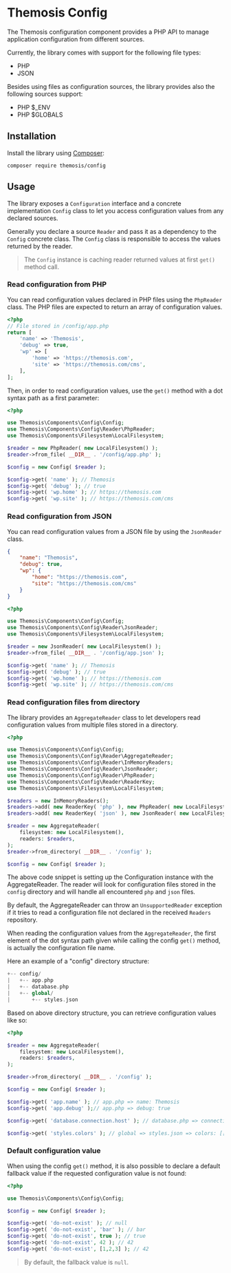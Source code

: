 <!--
SPDX-FileCopyrightText: 2024 Julien Lambé <julien@themosis.com>

SPDX-License-Identifier: GPL-3.0-or-later
-->

Themosis Config
===============

The Themosis configuration component provides a PHP API to manage application configuration from different sources.

Currently, the library comes with support for the following file types:

- PHP
- JSON

Besides using files as configuration sources, the library provides also the following sources support:

- PHP $_ENV
- PHP $GLOBALS

Installation
------------

Install the library using [Composer](https://getcomposer.org/):

```shell
composer require themosis/config
```

Usage
-----

The library exposes a `Configuration` interface and a concrete implementation `Config` class to let you access
configuration values from any declared sources.

Generally you declare a source `Reader` and pass it as a dependency to the `Config` concrete class. The `Config` class is
responsible to access the values returned by the reader.

> The `Config` instance is caching reader returned values at first `get()` method call.

### Read configuration from PHP

You can read configuration values declared in PHP files using the `PhpReader` class.
The PHP files are expected to return an array of configuration values.

```php
<?php
// File stored in /config/app.php
return [
    'name' => 'Themosis',
    'debug' => true,
    'wp' => [
        'home' => 'https://themosis.com',
        'site' => 'https://themosis.com/cms',
    ],
];
```

Then, in order to read configuration values, use the `get()` method with a dot syntax path as a first parameter:

```php
<?php

use Themosis\Components\Config\Config;
use Themosis\Components\Config\Reader\PhpReader;
use Themosis\Components\Filesystem\LocalFilesystem;

$reader = new PhpReader( new LocalFilesystem() );
$reader->from_file( __DIR__ . '/config/app.php' );

$config = new Config( $reader );

$config->get( 'name' ); // Themosis
$config->get( 'debug' ); // true
$config->get( 'wp.home' ); // https://themosis.com
$config->get( 'wp.site' ); // https://themosis.com/cms
```

### Read configuration from JSON

You can read configuration values from a JSON file by using the `JsonReader` class.

```json
{
    "name": "Themosis",
    "debug": true,
    "wp": {
        "home": "https://themosis.com",
        "site": "https://themosis.com/cms"
    }
}
```

```php
<?php

use Themosis\Components\Config\Config;
use Themosis\Components\Config\Reader\JsonReader;
use Themosis\Components\Filesystem\LocalFilesystem;

$reader = new JsonReader( new LocalFilesystem() );
$reader->from_file( __DIR__ . '/config/app.json' );

$config->get( 'name' ); // Themosis
$config->get( 'debug' ); // true
$config->get( 'wp.home' ); // https://themosis.com
$config->get( 'wp.site' ); // https://themosis.com/cms
```

### Read configuration files from directory

The library provides an `AggregateReader` class to let developers read configuration values
from multiple files stored in a directory.

```php
<?php

use Themosis\Components\Config\Config;
use Themosis\Components\Config\Reader\AggregateReader;
use Themosis\Components\Config\Reader\InMemoryReaders;
use Themosis\Components\Config\Reader\JsonReader;
use Themosis\Components\Config\Reader\PhpReader;
use Themosis\Components\Config\Reader\ReaderKey;
use Themosis\Components\Filesystem\LocalFilesystem;

$readers = new InMemoryReaders();
$readers->add( new ReaderKey( 'php' ), new PhpReader( new LocalFilesystem() ) );
$readers->add( new ReaderKey( 'json' ), new JsonReader( new LocalFilesystem() ) );

$reader = new AggregateReader(
    filesystem: new LocalFilesystem(),
    readers: $readers,
);
$reader->from_directory( __DIR__ . '/config' );

$config = new Config( $reader );
```

The above code snippet is setting up the Configuration instance with the AggregateReader.
The reader will look for configuration files stored in the `config` directory and will handle all
encountered `php` and `json` files.

By default, the AggregateReader can throw an `UnsupportedReader` exception if it tries to read a configuration
file not declared in the received `Readers` repository.

When reading the configuration values from the `AggregateReader`, the first element of the dot syntax path given while
calling the config `get()` method, is actually the configuration file name.

Here an example of a "config" directory structure:

```php
+-- config/
|   +-- app.php
|   +-- database.php
|   +-- global/
|       +-- styles.json
```

Based on above directory structure, you can retrieve configuration values like so:

```php
<?php

$reader = new AggregateReader(
    filesystem: new LocalFilesystem(),
    readers: $readers,
);

$reader->from_directory( __DIR__ . '/config' );

$config = new Config( $reader );

$config->get( 'app.name' ); // app.php => name: Themosis
$config->get( 'app.debug' );// app.php => debug: true

$config->get( 'database.connection.host' ); // database.php => connection => host: localhost

$config->get( 'styles.colors' ); // global => styles.json => colors: [[...]]
```

### Default configuration value

When using the config `get()` method, it is also possible to declare a default fallback value if the
requested configuration value is not found:

```php
<?php

use Themosis\Components\Config\Config;

$config = new Config( $reader );

$config->get( 'do-not-exist' ); // null
$config->get( 'do-not-exist', 'bar' ); // bar
$config->get( 'do-not-exist', true ); // true
$config->get( 'do-not-exist', 42 ); // 42
$config->get( 'do-not-exist', [1,2,3] ); // 42
```

> By default, the fallback value is `null`.
